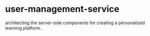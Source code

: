 # user-management-service
architecting the server-side components for creating a personalized learning platform.
